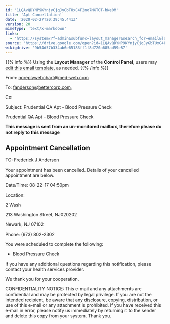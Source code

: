 ```yaml
---
id: '1LQAvQDYNP9KYnjyCjqJyGbTUxC4F2no7MXTOT-bNe0M'
title: 'Apt Cancellation'
date: '2020-02-27T20:39:45.441Z'
version: 20
mimeType: 'text/x-markdown'
links:
  - 'https://system/?f=admin&subfunc=layout_manager&search_for=email&layout_search=Go&lv_layout_manager_limit=0&opp=edit&doc_type&old_module=Email&old_name=Apt+Cancellation&active=0'
source: 'https://drive.google.com/open?id=1LQAvQDYNP9KYnjyCjqJyGbTUxC4F2no7MXTOT-bNe0M'
wikigdrive: '9b54d57b334ab6e65183ff1f8d720a685ad59e87'
---
```

{{% info %}}
Using the **Layout Manager** of the **Control Panel**, users may [edit this email template](https://system/?f=admin&subfunc=layout_manager&search_for=email&layout_search=Go&lv_layout_manager_limit=0&opp=edit&doc_type&old_module=Email&old_name=Apt+Cancellation&active=0), as needed.
{{% /info %}}

From: noreplywebchart@med-web.com

To: fanderson@bettercorp.com,

Cc:

Subject: Prudential QA Apt - Blood Pressure Check

Prudential QA Apt - Blood Pressure Check

****This message is sent from an un-monitored mailbox, therefore please do not reply to this message****

## Appointment Cancellation

TO: Frederick J Anderson

Your appointment has been cancelled. Details of your cancelled appointment are below.

Date/Time: 08-22-17 04:50pm

Location:

2 Wash

213 Washington Street, NJ020202

Newark, NJ 07102

Phone: (973) 802-2302

You were scheduled to complete the following:

* Blood Pressure Check

If you have any additional questions regarding this notification, please contact your health services provider.

We thank you for your cooperation.

CONFIDENTIALITY NOTICE: This e-mail and any attachments are confidential and may be protected by legal privilege. If you are not the intended recipient, be aware that any disclosure, copying, distribution, or use of this e-mail or any attachment is prohibited. If you have received this e-mail in error, please notify us immediately by returning it to the sender and delete this copy from your system. Thank you.
